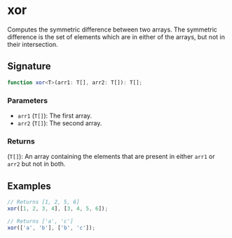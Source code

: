 # xor

Computes the symmetric difference between two arrays. The symmetric difference is the set of elements
which are in either of the arrays, but not in their intersection.

## Signature

```typescript
function xor<T>(arr1: T[], arr2: T[]): T[];
```

### Parameters

- `arr1` (`T[]`): The first array.
- `arr2` (`T[]`): The second array.

### Returns

(`T[]`): An array containing the elements that are present in either `arr1` or `arr2` but not in both.

## Examples

```typescript
// Returns [1, 2, 5, 6]
xor([1, 2, 3, 4], [3, 4, 5, 6]);

// Returns ['a', 'c']
xor(['a', 'b'], ['b', 'c']);
```
